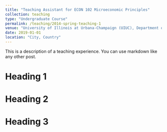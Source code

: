 ```yaml
---
title: "Teaching Assistant for ECON 102 Microeconomic Principles"
collection: teaching
type: "Undergraduate Course"
permalink: /teaching/2014-spring-teaching-1
venue: "University of Illinois at Urbana-Champaign (UIUC), Department of Economics"
date: 2019-01-01
location: "City, Country"
---
```


This is a description of a teaching experience. You can use markdown like any other post.

Heading 1
======

Heading 2
======

Heading 3
======